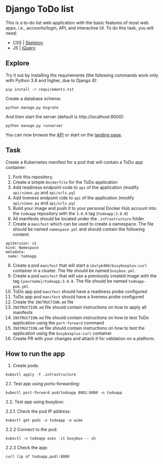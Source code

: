 # Django ToDo list

This is a to-do list web application with the basic features of most web apps, i.e., accounts/login, API, and interactive UI. To do this task, you will need:

- CSS | [Skeleton](http://getskeleton.com/)
- JS  | [jQuery](https://jquery.com/)

## Explore

Try it out by installing the requirements (the following commands work only with Python 3.8 and higher, due to Django 4):

```
pip install -r requirements.txt
```

Create a database schema:

```
python manage.py migrate
```

And then start the server (default is http://localhost:8000):

```
python manage.py runserver
```

You can now browse the [API](http://localhost:8000/api/) or start on the [landing page](http://localhost:8000/).

## Task

Create a Kubernetes manifest for a pod that will contain a ToDo app container:

1. Fork this repository.
1. Create a simple `Dockerfile` for the ToDo application
7. Add readiness endpoint code to `api` of the application (modify `api/views.py` and `api/urls.py`)
1. Add liveness endpoint cide to `api` of the application (modify `api/views.py` and `api/urls.py`)
1. Build your image and push it to your personal Docker Hub account into the `todoapp` repository with the `3.0.0` tag (`todoapp:3.0.0`)
1. All manifests should be located under the `.infrastructure` folder
1. Create a `manifest` which can be used to create a namespace. The file should be named `namespace.yml` and should contain the following content:
```
apiVersion: v1
kind: Namespace
metadata:
 name: todoapp
```
8. Create a pod `manifest` that will start a `ikulyk404/busyboxplus:curl` container in a cluster. The file should be named `busybox.yml`.
1. Create a pod `manifest` that will use a previously created image with the tag `{yourname}/todoapp:3.0.0`. The file should be named `todoapp-pod.yml`.
1. ToDo app pod `manifest` should have a readiness probe configured
1. ToDo app pod `manifest` should have a liveness probe configured
1. Create the `INSTRUCTION.md` file
1. `INSTRUCTION.md` file should contain instructions on how to apply all manifests
1. `INSTRUCTION.md` file should contain instructions on how to test ToDo application using the `port-forward` command
1. `INSTRUCTION.md` file should contain instructions on how to test the application using the
`busyboxplus:curl` container
1. Create PR with your changes and attach it for validation on a platform.

## How to run the app

1. Create pods:

```
kubectl apply -f .infrastructure 
```

2.1. Test app using ports-forwarding:

```
kubectl port-forward pod/todoapp 8081:8080 -n todoapp
```

2.2. Test app using busybox:

2.2.1. Check the pod IP address:

```
kubectl get pods -n todoapp -o wide
```

2.2.2 Connect to the pod:

```
kubectl -n todoapp exec -it busybox -- sh
```

2.2.3 Check the app:

```
curl (ip of todoapp.pod):8080
```
